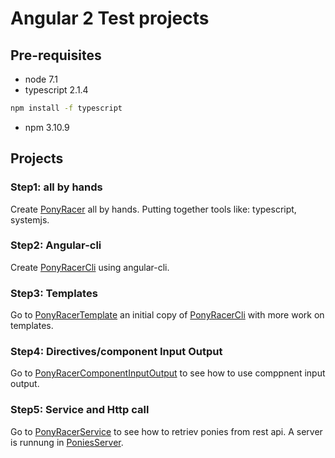 # Angular 2 Test projects
## Pre-requisites
* node 7.1
* typescript 2.1.4
```bash
npm install -f typescript
```
* npm 3.10.9

## Projects

### Step1: all by hands
Create [PonyRacer](PonyRacer/README.md) all by hands. Putting together tools like: typescript, systemjs.

### Step2: Angular-cli
Create [PonyRacerCli](PonyRacerCli/README.md) using angular-cli.

### Step3: Templates
Go to [PonyRacerTemplate](PonyRacerTemplate/README.md) an initial copy of [PonyRacerCli](PonyRacerCli/README.md) with more work on templates.

### Step4: Directives/component Input Output
Go to [PonyRacerComponentInputOutput](PonyRacerComponentInputOutput/README.md) to see how to use comppnent input output.

### Step5: Service and Http call
Go to [PonyRacerService](PonyRacerService/README.md) to see how to retriev ponies from rest api.
A server is runnung in [PoniesServer](PoniesServer/README.md).